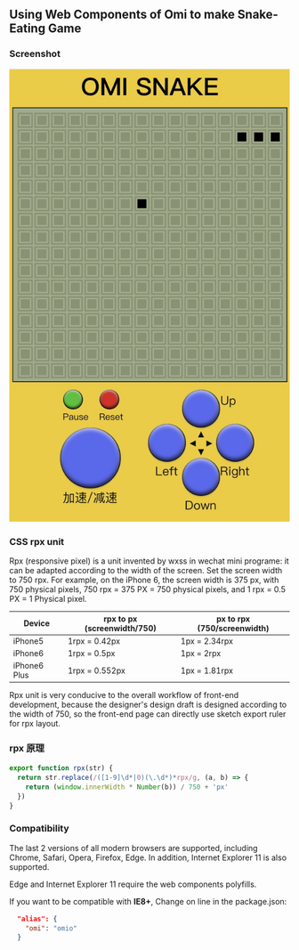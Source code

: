 ## Using Web Components of Omi to make Snake-Eating Game

### Screenshot

![](../assets/omi-snake.png)


### CSS rpx unit

Rpx (responsive pixel) is a unit invented by wxss in wechat mini programe: it can be adapted according to the width of the screen. Set the screen width to 750 rpx. For example, on the iPhone 6, the screen width is 375 px, with 750 physical pixels, 750 rpx = 375 PX = 750 physical pixels, and 1 rpx = 0.5 PX = 1 Physical pixel.

| **Device**                         | **rpx to px (screenwidth/750)**        | 	px to rpx (750/screenwidth) |
| ------------------------------- | ----------------------------------- | ---------------------|
| iPhone5 | 	1rpx = 0.42px | 1px = 2.34rpx|
| iPhone6 | 	1rpx = 0.5px | 1px = 2rpx|	
| iPhone6 Plus | 	1rpx = 0.552px | 1px = 1.81rpx |

Rpx unit is very conducive to the overall workflow of front-end development, because the designer's design draft is designed according to the width of 750, so the front-end page can directly use sketch export ruler for rpx layout.

### rpx 原理    

```js
export function rpx(str) {
  return str.replace(/([1-9]\d*|0)(\.\d*)*rpx/g, (a, b) => {
    return (window.innerWidth * Number(b)) / 750 + 'px'
  })
}
```

### Compatibility

The last 2 versions of all modern browsers are supported, including Chrome, Safari, Opera, Firefox, Edge. In addition, Internet Explorer 11 is also supported.

Edge and Internet Explorer 11 require the web components polyfills.

If you want to be compatible with **IE8+**, Change on line in the package.json:

```json
  "alias": {
    "omi": "omio"
  }
```